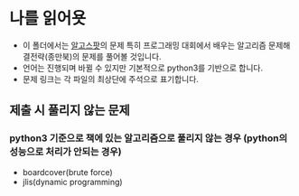 # 나를 읽어욧

* 이 폴더에서는 [알고스팟](https://www.algospot.com/)의 문제 특히 프로그래밍 대회에서 배우는 알고리즘 문제해결전략(종만북)의 문제를 풀어볼 것입니다.
* 언어는 진행되며 바뀔 수 있지만 기본적으로 python3를 기반으로 합니다.
* 문제 링크는 각 파일의 최상단에 주석으로 표기합니다.

## 제출 시 풀리지 않는 문제

### python3 기준으로 책에 있는 알고리즘으로 풀리지 않는 경우 (python의 성능으로 처리가 안되는 경우)

* boardcover(brute force)
* jlis(dynamic programming)